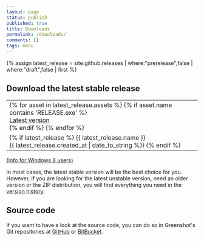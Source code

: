 ```yaml
---
layout: page
status: publish
published: true
title: Downloads
permalink: /downloads/
comments: []
tags: menu
---
```

{% assign latest_release = site.github.releases | where:"prerelease",false | where:"draft",false | first %}
<div class="two-col left-box">
<h2>Download the latest stable release</h2>

<table class="cta-button">
	<tr>
		<td>
			{% for asset in latest_release.assets %}
				{% if asset.name contains 'RELEASE.exe' %}
					<a href="{{ asset.browser_download_url }}" class="cta" title="Download the latest stable version of Greenshot" rel="nofollow" style="display:table-cell">Latest version</a>
				{% endif %}
			{% endfor %}
		</td>
	</tr>
	<tr>
		<td class="cta-description">
		{% if latest_release %}
			{{ latest_release.name }}<br>{{ latest_release.created_at | date_to_string %}}
		{% endif %}
		</td>
	</tr>
</table>

<p><a href="#" onclick="jQuery('#w8info').slideToggle();return false;">(Info for Windows 8 users)</a><br/> <span id="w8info" style="display:none">Windows might ask you to install .NET 3.5 when running Greenshot. You can skip this. <a href="/faq/why-does-windows-8-suggest-to-install-earlier-net-versions-when-starting-greenshot/">Read more</a></span></p>
<p>In most cases, the latest stable version will be the best choice for you. However, if you are looking for the latest unstable version, need an older version or the ZIP distribution, you will find everything you need in the <a href="/version-history/" title="Download other versions of Greenshot">version history</a>.</p>

<h2>Source code</h2>
<p>If you want to have a look at the source code, you can do so in Greenshot's Git repositories at
<a href="https://github.com/greenshot/greenshot/">GitHub</a> or 
<a href="https://bitbucket.org/greenshot/greenshot/">BitBucket</a>.</p>
</div>

<div style="clear:both"></div>
